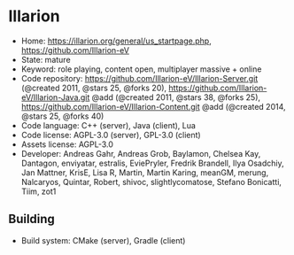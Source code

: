 # Illarion

- Home: https://illarion.org/general/us_startpage.php, https://github.com/Illarion-eV
- State: mature
- Keyword: role playing, content open, multiplayer massive + online
- Code repository: https://github.com/Illarion-eV/Illarion-Server.git (@created 2011, @stars 25, @forks 20), https://github.com/Illarion-eV/Illarion-Java.git @add (@created 2011, @stars 38, @forks 25), https://github.com/Illarion-eV/Illarion-Content.git @add (@created 2014, @stars 25, @forks 40)
- Code language: C++ (server), Java (client), Lua
- Code license: AGPL-3.0 (server), GPL-3.0 (client)
- Assets license: AGPL-3.0
- Developer: Andreas Gahr, Andreas Grob, Baylamon, Chelsea Kay, Dantagon, enviyatar, estralis, EviePryler, Fredrik Brandell, Ilya Osadchiy, Jan Mattner, KrisE, Lisa R, Martin, Martin Karing, meanGM, merung, Nalcaryos, Quintar, Robert, shivoc, slightlycomatose, Stefano Bonicatti, Tiim, zot1

## Building

- Build system: CMake (server), Gradle (client)
